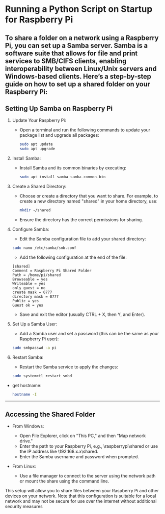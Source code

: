 # Running a Python Script on Startup for Raspberry Pi

To share a folder on a network using a Raspberry Pi, you can set up a Samba server.
Samba is a software suite that allows for file and print services to SMB/CIFS clients,
enabling interoperability between Linux/Unix servers and Windows-based clients.
Here’s a step-by-step guide on how to set up a shared folder on your Raspberry Pi:
---

## Setting Up Samba on Raspberry Pi

1. Update Your Raspberry Pi:
    * Open a terminal and run the following commands to update your package list and upgrade all packages:
       ```bash
       sudo apt update
       sudo apt upgrade
       ```

2. Install Samba:
    * Install Samba and its common binaries by executing:
        ```bash
        sudo apt install samba samba-common-bin
        ```

3. Create a Shared Directory:
    * Choose or create a directory that you want to share.
      For example, to create a new directory named "shared" in your home directory, use:
       ```bash
       mkdir ~/shared
       ```
    * Ensure the directory has the correct permissions for sharing.

4. Configure Samba:
    * Edit the Samba configuration file to add your shared directory:
   ```bash
   sudo nano /etc/samba/smb.conf
   ```
    * Add the following configuration at the end of the file:
   ```text
   [shared]
   Comment = Raspberry Pi Shared Folder
   Path = /home/pi/shared
   Browseable = yes
   Writeable = yes
   only guest = no
   create mask = 0777
   directory mask = 0777
   Public = yes
   Guest ok = yes
   ```
    * Save and exit the editor (usually CTRL + X, then Y, and Enter).

5. Set Up a Samba User:
    * Add a Samba user and set a password (this can be the same as your Raspberry Pi user):
   ```bash
   sudo smbpasswd -a pi
   ```

6. Restart Samba:
    * Restart the Samba service to apply the changes:
   ```bash
   sudo systemctl restart smbd
   ```
* get hostname:
    ```bash
   hostname -I
   ```

---

## Accessing the Shared Folder

* From Windows:
    * Open File Explorer, click on "This PC," and then "Map network drive."
    * Enter the path to your Raspberry Pi, e.g., \\raspberrypi\shared or use the IP address like \\192.168.x.x\shared.
    * Enter the Samba username and password when prompted.

* From Linux:
    * Use a file manager to connect to the server using the network path or mount the share using the command line.

This setup will allow you to share files between your Raspberry Pi and other devices on your network.
Note that this configuration is suitable for a local network and may not be secure for use over
the internet without additional security measures